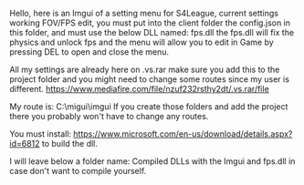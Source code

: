 Hello, here is an Imgui of a setting menu for S4League, current settings working FOV/FPS edit, you must put into the client folder the config.json
in this folder, and must use the below DLL named: fps.dll the fps.dll will fix the physics and unlock fps and the menu will allow you to edit in Game by pressing DEL to open and close the menu.

All my settings are already here on .vs.rar make sure you add this to the project folder and you might need to change some routes since my user is different.
https://www.mediafire.com/file/nzuf232rsthy2dt/.vs.rar/file

My route is: C:\migui\imgui 
If you create those folders and add the project there you probably won't have to change any routes.


You must install: https://www.microsoft.com/en-us/download/details.aspx?id=6812 to build the dll.

I will leave below a folder name: Compiled DLLs with the Imgui and fps.dll in case don't want to compile yourself.


